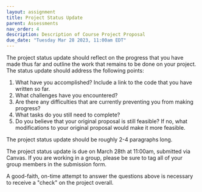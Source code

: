 ```yaml
---
layout: assignment
title: Project Status Update
parent: Assessments
nav_order: 4
description: Description of Course Project Proposal
due_date: "Tuesday Mar 28 2023, 11:00am EDT"
---
```


The project status update should reflect on the progress that you have made thus far and outline the work that remains to be done on your project. 
The status update should address the following points:

1. What have you accomplished? Include a link to the code that you have written so far.
2. What challenges have you encountered?
3. Are there any difficulties that are currently preventing you from making progress?
4. What tasks do you still need to complete?
5. Do you believe that your original proposal is still feasible? If no, what modifications to your original proposal would make it more feasible.

The project status update should be roughly 2-4 paragraphs long.

The project status update is due on March 28th at 11:00am, submitted via Canvas. If you are working in a group, please be sure to tag all of your group members in the submission form.

A good-faith, on-time attempt to answer the questions above is necessary to receive a "check" on the project overall.
